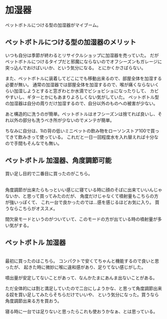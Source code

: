 # 加湿器

ペットボトルにつける型の加湿器がマイブーム。

## ペットボトルにつける型の加湿器のメリット

いつも自分は季節が終わるとリサイクルショップに加湿器を売っていた。
だがペットボトルにつけるタイプだと邪魔にならないのでオフシーズンもガレージに突っ込んでおけばいいか、という気分になる。
とにかくかさばらない。

また、ペットボトルに装着してどこにでも移動出来るので、部屋全体を加湿する必要が無い。
通常の加湿器では部屋全体を加湿するので、喉が痛くならないくらい加湿しようとすると窓ぎわとか水滴でビショビショになったりして、
カビやすいし、ギターとかにもあまりよろしくない気がしていた。
ペットボトル型の加湿器は自分の周りだけ加湿するので、自分以外のものへの被害が少ない。

あと構造的に洗うのが簡単。ペットボトルはオフシーズンは捨てれば良いし、それ以外の部分も洗うべき所が少ないのでメンテが簡単。

ちなみに自分は、1lの背の低いミニペットの飲み物をローソンストア100で買ってきて飲みきって使っている。
これだと一日一回程度水を入れ替えれば十分なので手間もそんなでも無い。

## ペットボトル 加湿器、角度調節可能

買い足し目的で二番目に買ったのがこちら。

<a href="https://hb.afl.rakuten.co.jp/ichiba/22317620.bc865f35.22317621.53933a07/?pc=https%3A%2F%2Fitem.rakuten.co.jp%2Fe-kurashi%2F87326%2F&link_type=pict&ut=eyJwYWdlIjoiaXRlbSIsInR5cGUiOiJwaWN0Iiwic2l6ZSI6IjI0MHgyNDAiLCJuYW0iOjEsIm5hbXAiOiJyaWdodCIsImNvbSI6MSwiY29tcCI6ImRvd24iLCJwcmljZSI6MCwiYm9yIjoxLCJjb2wiOjEsImJidG4iOjEsInByb2QiOjAsImFtcCI6ZmFsc2V9" target="_blank" rel="nofollow sponsored noopener" style="word-wrap:break-word;"  ><img src="https://hbb.afl.rakuten.co.jp/hgb/22317620.bc865f35.22317621.53933a07/?me_id=1205937&item_id=10039853&pc=https%3A%2F%2Fthumbnail.image.rakuten.co.jp%2F%400_mall%2Fe-kurashi%2Fcabinet%2Fmain-img%2F013%2Fmain-87326.jpg%3F_ex%3D240x240&s=240x240&t=pict" border="0" style="margin:2px" alt="" title=""></a>

角度調節が出来たらもっといい感じに寝ている時に顔のそばに出来ていいんじゃないか、と思って買ってみたのだが、
角度だけじゃなくて噴射量もこちらの方が強いっぽくて、
これ一台で良かったのでは…感を感じるほどお気に入り。
買うならこちらがオススメ。

間欠泉モードというのがついていて、このモードの方が出ている時の噴射量が多い気がする。

## ペットボトル 加湿器

<a href="https://hb.afl.rakuten.co.jp/ichiba/22317620.bc865f35.22317621.53933a07/?pc=https%3A%2F%2Fitem.rakuten.co.jp%2Fe-kurashi%2Fxs267%2F&link_type=pict&ut=eyJwYWdlIjoiaXRlbSIsInR5cGUiOiJwaWN0Iiwic2l6ZSI6IjI0MHgyNDAiLCJuYW0iOjEsIm5hbXAiOiJyaWdodCIsImNvbSI6MSwiY29tcCI6ImRvd24iLCJwcmljZSI6MCwiYm9yIjoxLCJjb2wiOjEsImJidG4iOjEsInByb2QiOjAsImFtcCI6ZmFsc2V9" target="_blank" rel="nofollow sponsored noopener" style="word-wrap:break-word;"  ><img src="https://hbb.afl.rakuten.co.jp/hgb/22317620.bc865f35.22317621.53933a07/?me_id=1205937&item_id=10023836&pc=https%3A%2F%2Fthumbnail.image.rakuten.co.jp%2F%400_mall%2Fe-kurashi%2Fcabinet%2Fmain-img%2F004%2Fmain-53729.jpg%3F_ex%3D240x240&s=240x240&t=pict" border="0" style="margin:2px" alt="" title=""></a>

最初に買ったのはこちら。
コンパクトで安くてちゃんと機能するので良いと思ったが、
起きた時に微妙に喉に違和感があり、足りてない感じがした。

噴出量が安定してないことがあって、なんかたまにあんま出ないことがある。

ただ全体的には割と満足していたので二台にしようかな、と思って角度調節出来る奴を買い足してみたらそちらだけでいいや、
という気分になった。買うなら角度調節出来る方を買おう。

寝る時に一台では足りないと思ったらこれも使おうかなぁ、とは思っている。